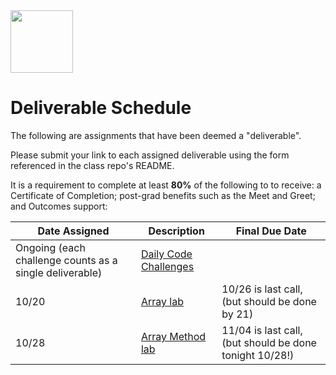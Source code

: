 <img src="https://i.imgur.com/2y0Lyzy.png" height="100">

# Deliverable Schedule

The following are assignments that have been deemed a "deliverable".

Please submit your link to each assigned deliverable using the form referenced in the class repo's README.

It is a requirement to complete at least **80%** of the following to to receive: a Certificate of Completion; post-grad benefits such as the Meet and Greet; and Outcomes support:

|Date Assigned|Description| Final Due Date |
|---|---|---|
|Ongoing (each challenge counts as a single deliverable)|[Daily Code Challenges](https://git.generalassemb.ly/SEI-CC/daily-js-code-challenges)| |
| 10/20 |[Array lab](https://git.generalassemb.ly/SEI-CC/SEI-R-10-19/blob/master/work/w01/d2/04-js-arrays-lab.md)| 10/26 is last call, (but should be done by 21) |
| 10/28 |[Array Method lab](https://git.generalassemb.ly/SEI-CC/SEI-R-10-19/blob/master/work/w02/d3/04-array-methods-lab.md)| 11/04 is last call, (but should be done tonight 10/28!) |

